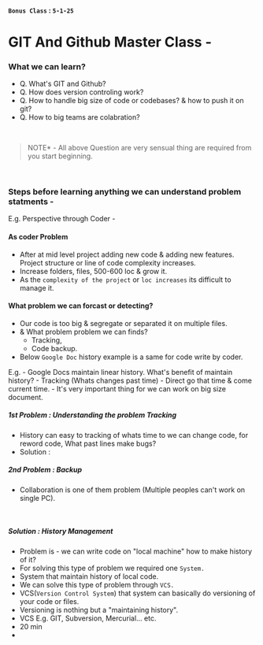 
#### `Bonus Class` : `5-1-25`

# GIT And Github Master Class -

### What we can learn?
- Q. What's GIT and Github?
- Q. How does version controling work?
- Q. How to handle big size of code or codebases? & how to push it on git?
- Q. How to big teams are colabration?
<br>

> NOTE* - All above Question are very sensual thing are required from you start beginning.
<br>

### Steps before learning anything we can understand problem statments -

E.g. Perspective through Coder -
#### As coder Problem 
- After at mid level project adding new code & adding new features. Project structure or line of code complexity increases.
- Increase folders, files, 500-600 loc & grow it.
- As the `complexity of the project` or `loc increases` its difficult to manage it.

#### What problem we can forcast or detecting?
- Our code is too big & segregate or separated it on multiple files.
- & What problem problem we can finds?
  - Tracking,
  - Code backup.
-  Below `Google Doc` history example is a same for code write by coder.

E.g. - Google Docs maintain linear history. What's benefit of maintain history?
       - Tracking (Whats changes past time)
       - Direct go that time & come current time.
       - It's very important thing for we can work on big size document.
<br>

##### 1st Problem : Understanding the problem Tracking
- History can easy to tracking of whats time to we can change code, for reword code, What past lines make bugs?
- Solution :

##### 2nd Problem : Backup
- Collaboration is one of them problem (Multiple peoples can't work on single PC).

 <br>

##### Solution : History Management
- Problem is - we can write code on "local machine" how to make history of it?
- For solving this type of problem we required one `System.`
- System that maintain history of local code.
- We can solve this type of problem through `VCS.`
- VCS(`Version Control System`) that system can  basically do versioning of your code or files.
- Versioning is nothing but a "maintaining history".
- VCS E.g. GIT, Subversion, Mercurial... etc.
- 20 min 
- 
